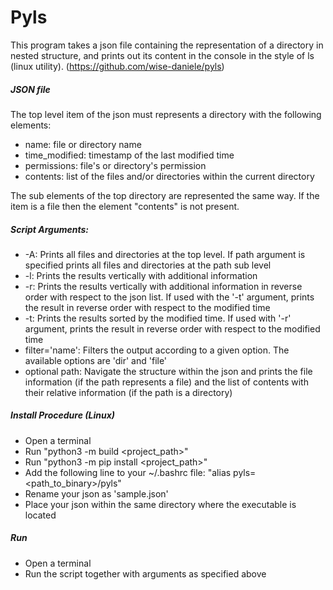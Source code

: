 # Pyls

This program takes a json file containing the representation of a directory in nested structure, and prints out its content in the console in the style of ls (linux utility).
(https://github.com/wise-daniele/pyls)

##### JSON file
The top level item of the json must represents a directory with the following elements:
* name: file or directory name
* time_modified: timestamp of the last modified time
* permissions: file's or directory's permission
* contents: list of the files and/or directories within the current directory

The sub elements of the top directory are represented the same way. If the item is a file then the element "contents" is not present.

##### Script Arguments:
* -A: Prints all files and directories at the top level. If path argument is specified prints all files and directories at the path sub level
* -l: Prints the results vertically with additional information
* -r: Prints the results vertically with additional information in reverse order with respect to the json list. If used with the '-t' argument, prints the result in reverse order with respect to the modified time
* -t: Prints the results sorted by the modified time. If used with '-r' argument, prints the result in reverse order with respect to the modified time
* filter='name': Filters the output according to a given option. The available options are 'dir' and 'file'
* optional path: Navigate the structure within the json and prints the file information (if the path represents a file) and the list of contents with their relative information (if the path is a directory)

##### Install Procedure (Linux)
* Open a terminal
* Run "python3 -m build <project_path>"
* Run "python3 -m pip install <project_path>"
* Add the following line to your ~/.bashrc file: "alias pyls=<path_to_binary>/pyls"
* Rename your json as 'sample.json'
* Place your json within the same directory where the executable is located

##### Run 
* Open a terminal
* Run the script together with arguments as specified above
